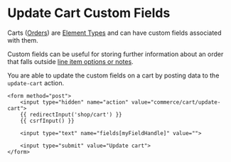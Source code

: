 # Update Cart Custom Fields

Carts ([Orders](orders.md)) are [Element Types](/3.x/extend/element-types.md) and can have custom fields associated with them.

Custom fields can be useful for storing further information about an order that falls outside [line item options or notes](/commerce/3.x/adding-to-and-updating-the-cart.md#line-item-options-and-notes).

You are able to update the custom fields on a cart by posting data to the `update-cart` action.

```twig
<form method="post">
    <input type="hidden" name="action" value="commerce/cart/update-cart">
    {{ redirectInput('shop/cart') }}
    {{ csrfInput() }}

    <input type="text" name="fields[myFieldHandle]" value="">    

    <input type="submit" value="Update cart">
</form>
```

